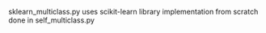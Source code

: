 sklearn_multiclass.py uses scikit-learn library
implementation from scratch done in self_multiclass.py
